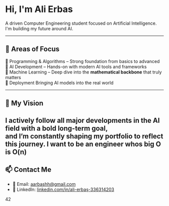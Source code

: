 # Hi, I'm Ali Erbas

 A driven Computer Engineering student focused on Artificial Intelligence.  
I'm building my future around AI.

---

## 🚀 Areas of Focus

🔹 Programming & Algorithms – Strong foundation from basics to advanced  
🔹 AI Development – Hands-on with modern AI tools and frameworks  
🔹 Machine Learning – Deep dive into the **mathematical backbone** that truly matters  
🔹 Deployment Bringing AI models into the real world

---

## 📡 My Vision

I actively follow all major developments in the AI field with a bold long-term goal,  
and I’m constantly shaping my portfolio to reflect this journey.
I want to be an engineer whos big O is O(n)
---

## 📫 Contact Me

- 📧 Email: [aarbashh@gmail.com](mailto:aarbashh@gmail.com)  
- 💼 LinkedIn: [linkedin.com/in/ali-erbaş-336314203](https://www.linkedin.com/in/ali-erbaş-336314203)


42

